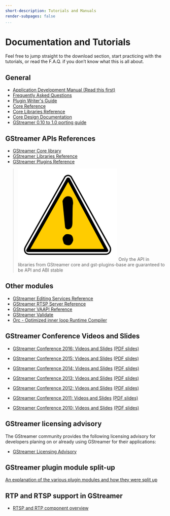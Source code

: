 ```yaml
---
short-description: Tutorials and Manuals
render-subpages: false
...
```


# Documentation and Tutorials

Feel free to jump straight to the download section, start practicing
with the tutorials, or read the F.A.Q. if you don’t know what this is
all about.

## General

 * [Application Development Manual (Read this first)](application-development/index.md)
 * [Frequently Asked Questions](frequently-asked-questions/index.md)
 * [Plugin Writer's Guide](plugin-development/index.md)
 * <a href="/data/doc/gstreamer/head/gstreamer/html/">Core Reference</a>
 * <a href="/data/doc/gstreamer/head/gstreamer-libs/html/">Core Libraries Reference</a>
 * [Core Design Documentation](design/index.md)
 * [GStreamer 0.10 to 1.0 porting guide](https://gitlab.freedesktop.org/gstreamer/gstreamer/raw/master/docs/random/porting-to-1.0.txt)

<!-- FIXME: save useful bits from wiki
| GStreamer Wiki (see esp. <a href="&site;/wiki/ReleasePlanning">ReleasePlanning</a> and <a href="&site;/wiki/SubmittingPatches">SubmittingPatches</a>)
| <a href="&site;/wiki/">HTML</a> |
-->


## GStreamer APIs References

* [GStreamer Core library](gstreamer)
* [GStreamer Libraries Reference](libs.md)
* [GStreamer Plugins Reference](gst-index)

> ![Warning](images/icons/emoticons/warning.svg) Only the API in libraries from
> GStreamer core and gst-plugins-base are guaranteed to be API and ABI stable


## Other modules

 * [GStreamer Editing Services Reference](gst-editing-services)
 * [GStreamer RTSP Server Reference](gst-rtsp-server)
 * [GStreamer VAAPI Reference](vaapi)
 * [GStreamer Validate](gst-devtools)
 * <a href="/data/doc/orc/">Orc - Optimized inner loop Runtime Compiler</a>

## GStreamer Conference Videos and Slides

* [GStreamer Conference 2016: Videos and Slides] [(PDF slides)]
* [GStreamer Conference 2015: Videos and Slides] [(PDF slides)][1]
* [GStreamer Conference 2014: Videos and Slides] [(PDF slides)][2]
* [GStreamer Conference 2013: Videos and Slides] [(PDF slides)][3]
* [GStreamer Conference 2012: Videos and Slides] [(PDF slides)][4]
* [GStreamer Conference 2011: Videos and Slides] [(PDF slides)][5]
* [GStreamer Conference 2010: Videos and Slides] [(PDF slides)][6]

  [GStreamer Conference 2016: Videos and Slides]: http://gstconf.ubicast.tv/channels/#gstreamer-conference-2016
  [GStreamer Conference 2015: Videos and Slides]: http://gstconf.ubicast.tv/channels/#gstreamer-conference-2015
  [GStreamer Conference 2014: Videos and Slides]: http://gstconf.ubicast.tv/channels/#gstreamer-conference-2014
  [GStreamer Conference 2013: Videos and Slides]: http://gstconf.ubicast.tv/channels/#gstreamer-conference-2013
  [GStreamer Conference 2012: Videos and Slides]: http://gstconf.ubicast.tv/channels/#gstreamer-conference-2012
  [GStreamer Conference 2011: Videos and Slides]: http://gstconf.ubicast.tv/channels/#conferences-2011
  [GStreamer Conference 2010: Videos and Slides]: http://gstconf.ubicast.tv/channels/#conferences-2010
  [(PDF slides)]: https://gstreamer.freedesktop.org/data/events/gstreamer-conference/2016/
  [1]: https://gstreamer.freedesktop.org/data/events/gstreamer-conference/2015/
  [2]: https://gstreamer.freedesktop.org/data/events/gstreamer-conference/2014/
  [3]: https://gstreamer.freedesktop.org/data/events/gstreamer-conference/2013/
  [4]: https://gstreamer.freedesktop.org/data/events/gstreamer-conference/2012/
  [5]: https://gstreamer.freedesktop.org/data/events/gstreamer-conference/2011/
  [6]: https://gstreamer.freedesktop.org/data/events/gstreamer-conference/2010/


## GStreamer licensing advisory

The GStreamer community provides the following licensing advisory for
developers planing on or already using GStreamer for their applications:

 * [GStreamer Licensing Advisory](licensing.md)


## GStreamer plugin module split-up

[An explanation of the various plugin modules and how they were split up](splitup.md)

## RTP and RTSP support in GStreamer

 * [RTSP and RTP component overview](rtp.md)
